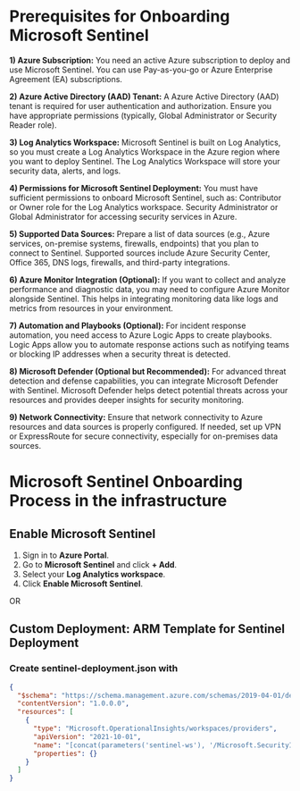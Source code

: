 # Prerequisites for Onboarding Microsoft Sentinel
**1)  Azure Subscription:** You need an active Azure subscription to deploy and use Microsoft Sentinel. You can use Pay-as-you-go or Azure Enterprise Agreement (EA) subscriptions.

**2) Azure Active Directory (AAD) Tenant:** A Azure Active Directory (AAD) tenant is required for user authentication and authorization. Ensure you have appropriate permissions (typically, Global Administrator or Security Reader role).

**3) Log Analytics Workspace:** Microsoft Sentinel is built on Log Analytics, so you must create a Log Analytics Workspace in the Azure region where you want to deploy Sentinel. The Log Analytics Workspace will store your security data, alerts, and logs.

**4) Permissions for Microsoft Sentinel Deployment:** You must have sufficient permissions to onboard Microsoft Sentinel, such as: Contributor or Owner role for the Log Analytics workspace. Security Administrator or Global Administrator for accessing security services in Azure.

**5) Supported Data Sources:** Prepare a list of data sources (e.g., Azure services, on-premise systems, firewalls, endpoints) that you plan to connect to Sentinel. Supported sources include Azure Security Center, Office 365, DNS logs, firewalls, and third-party integrations.

**6) Azure Monitor Integration (Optional):** If you want to collect and analyze performance and diagnostic data, you may need to configure Azure Monitor alongside Sentinel.
This helps in integrating monitoring data like logs and metrics from resources in your environment.

**7) Automation and Playbooks (Optional):** For incident response automation, you need access to Azure Logic Apps to create playbooks. Logic Apps allow you to automate response actions such as notifying teams or blocking IP addresses when a security threat is detected.

**8) Microsoft Defender (Optional but Recommended):** For advanced threat detection and defense capabilities, you can integrate Microsoft Defender with Sentinel. Microsoft Defender helps detect potential threats across your resources and provides deeper insights for security monitoring.

**9) Network Connectivity:** Ensure that network connectivity to Azure resources and data sources is properly configured. If needed, set up VPN or ExpressRoute for secure connectivity, especially for on-premises data sources.

# Microsoft Sentinel Onboarding Process in the infrastructure

## Enable Microsoft Sentinel

1. Sign in to **Azure Portal**.
2. Go to **Microsoft Sentinel** and click **+ Add**.
3. Select your **Log Analytics workspace**.
4. Click **Enable Microsoft Sentinel**.

OR

## Custom Deployment: ARM Template for Sentinel Deployment

### Create sentinel-deployment.json with
``` json
{
  "$schema": "https://schema.management.azure.com/schemas/2019-04-01/deploymentTemplate.json#",
  "contentVersion": "1.0.0.0",
  "resources": [
    {
      "type": "Microsoft.OperationalInsights/workspaces/providers",
      "apiVersion": "2021-10-01",
      "name": "[concat(parameters('sentinel-ws'), '/Microsoft.SecurityInsights')]",
      "properties": {}
    }
  ]
}
```
